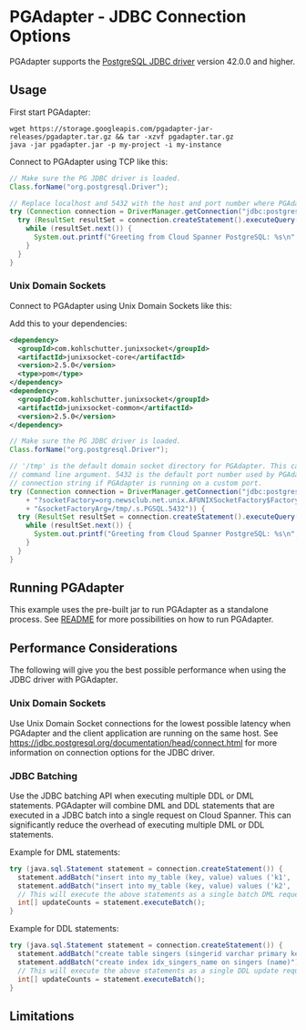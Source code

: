 # PGAdapter - JDBC Connection Options

PGAdapter supports the [PostgreSQL JDBC driver](https://github.com/pgjdbc/pgjdbc) version 42.0.0 and higher.

## Usage

First start PGAdapter:

```shell
wget https://storage.googleapis.com/pgadapter-jar-releases/pgadapter.tar.gz && tar -xzvf pgadapter.tar.gz
java -jar pgadapter.jar -p my-project -i my-instance
```

Connect to PGAdapter using TCP like this:

```java
// Make sure the PG JDBC driver is loaded.
Class.forName("org.postgresql.Driver");

// Replace localhost and 5432 with the host and port number where PGAdapter is running.
try (Connection connection = DriverManager.getConnection("jdbc:postgresql://localhost:5432/my-database")) {
  try (ResultSet resultSet = connection.createStatement().executeQuery("select 'Hello world!' as hello")) {
    while (resultSet.next()) {
      System.out.printf("Greeting from Cloud Spanner PostgreSQL: %s\n", resultSet.getString(1));
    }
  }
}
```


### Unix Domain Sockets
Connect to PGAdapter using Unix Domain Sockets like this:

Add this to your dependencies:
```xml
<dependency>
  <groupId>com.kohlschutter.junixsocket</groupId>
  <artifactId>junixsocket-core</artifactId>
  <version>2.5.0</version>
  <type>pom</type>
</dependency>
<dependency>
  <groupId>com.kohlschutter.junixsocket</groupId>
  <artifactId>junixsocket-common</artifactId>
  <version>2.5.0</version>
</dependency>
```

```java
// Make sure the PG JDBC driver is loaded.
Class.forName("org.postgresql.Driver");

// '/tmp' is the default domain socket directory for PGAdapter. This can be changed using the -dir
// command line argument. 5432 is the default port number used by PGAdapter. Change this in the
// connection string if PGAdapter is running on a custom port.
try (Connection connection = DriverManager.getConnection("jdbc:postgresql://localhost/my-database"
    + "?socketFactory=org.newsclub.net.unix.AFUNIXSocketFactory$FactoryArg" 
    + "&socketFactoryArg=/tmp/.s.PGSQL.5432")) {
  try (ResultSet resultSet = connection.createStatement().executeQuery("select 'Hello world!' as hello")) {
    while (resultSet.next()) {
      System.out.printf("Greeting from Cloud Spanner PostgreSQL: %s\n", resultSet.getString(1));
    }
  }
}
```

## Running PGAdapter

This example uses the pre-built jar to run PGAdapter as a standalone process.
See [README](../README.md) for more possibilities on how to run PGAdapter.

## Performance Considerations

The following will give you the best possible performance when using the JDBC driver with PGAdapter.

### Unix Domain Sockets
Use Unix Domain Socket connections for the lowest possible latency when PGAdapter and the client
application are running on the same host. See https://jdbc.postgresql.org/documentation/head/connect.html
for more information on connection options for the JDBC driver.

### JDBC Batching
Use the JDBC batching API when executing multiple DDL or DML statements. PGAdapter will combine
DML and DDL statements that are executed in a JDBC batch into a single request on Cloud Spanner.
This can significantly reduce the overhead of executing multiple DML or DDL statements.

Example for DML statements:

```java
try (java.sql.Statement statement = connection.createStatement()) {
  statement.addBatch("insert into my_table (key, value) values ('k1', 'value1')");
  statement.addBatch("insert into my_table (key, value) values ('k2', 'value2')");
  // This will execute the above statements as a single batch DML request on Cloud Spanner.
  int[] updateCounts = statement.executeBatch();
}
```

Example for DDL statements:

```java
try (java.sql.Statement statement = connection.createStatement()) {
  statement.addBatch("create table singers (singerid varchar primary key, name varchar)");
  statement.addBatch("create index idx_singers_name on singers (name)");
  // This will execute the above statements as a single DDL update request on Cloud Spanner.
  int[] updateCounts = statement.executeBatch();
}
```

## Limitations

